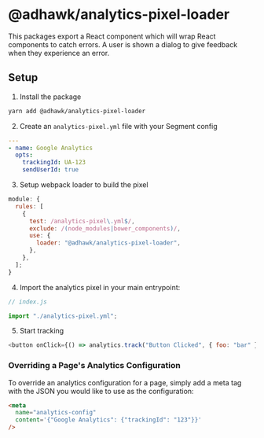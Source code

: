 # @adhawk/analytics-pixel-loader

This packages export a React component which will wrap React components to
catch errors. A user is shown a dialog to give feedback when they experience an
error.

## Setup

1. Install the package

```sh
yarn add @adhawk/analytics-pixel-loader
```

2. Create an `analytics-pixel.yml` file with your Segment config

```yaml
---
- name: Google Analytics
  opts:
    trackingId: UA-123
    sendUserId: true
```

3. Setup webpack loader to build the pixel

```javascript
module: {
  rules: [
    {
      test: /analytics-pixel\.yml$/,
      exclude: /(node_modules|bower_components)/,
      use: {
        loader: "@adhawk/analytics-pixel-loader",
      },
    },
  ];
}
```

4. Import the analytics pixel in your main entrypoint:

```javascript
// index.js

import "./analytics-pixel.yml";
```

5. Start tracking

```javascript
<button onClick={() => analytics.track("Button Clicked", { foo: "bar" })} />
```

### Overriding a Page's Analytics Configuration

To override an analytics configuration for a page, simply add a meta tag with
the JSON you would like to use as the configuration:

```html
<meta
  name="analytics-config"
  content='{"Google Analytics": {"trackingId": "123"}}'
/>
```

